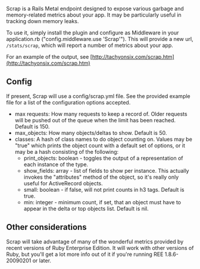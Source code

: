 Scrap is a Rails Metal endpoint designed to expose various garbage and memory-related metrics about your app. It may be particularly useful in tracking down memory leaks.

To use it, simply install the plugin and configure as Middleware in your application.rb ("config.middleware.use 'Scrap'").  This will provide a new url, <code>/stats/scrap</code>, which will report a number of metrics about your app.

For an example of the output, see [http://tachyonsix.com/scrap.htm](http://tachyonsix.com/scrap.htm)

## Config

If present, Scrap will use a config/scrap.yml file. See the provided example file for a list of the configuration options accepted.

* max requests: How many requests to keep a record of. Older requests will be pushed out of the queue when the limit has been reached. Default is 150.
* max_objects: How many objects/deltas to show. Default is 50.
* classes: A hash of class names to do object counting on. Values may be "true" which prints the object count with a default set of options, or it may be a hash consisting of the following:
  * print_objects: boolean - toggles the output of a representation of each instance of the type.
  * show_fields: array - list of fields to show per instance. This actually invokes the "attributes" method of the object, so it's really only useful for ActiveRecord objects.
  * small: boolean - if false, will not print counts in h3 tags. Default is true.
  * min: integer - minimum count, if set, that an object must have to appear in the delta or top objects list. Default is nil.
  
## Other considerations

Scrap will take advantage of many of the wonderful metrics provided by recent versions of Ruby Enterprise Edition. It will work with other versions of Ruby, but you'll get a lot more info out of it if you're running REE 1.8.6-20090201 or later.